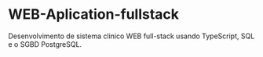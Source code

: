 # WEB-Aplication-fullstack

Desenvolvimento de sistema clinico WEB full-stack usando TypeScript, SQL e o SGBD PostgreSQL.
